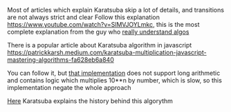 Most of articles which explain Karatsuba skip a lot of details, and transitions are not always strict and clear
Follow this explanation
https://www.youtube.com/watch?v=SlMVJOYLmkc, this is the most complete explanation from the guy who [really understand algos](https://en.wikipedia.org/wiki/Andrey_Stankevich)

There is a popular article about Karatsuba algorithm in javascript
https://patrickkarsh.medium.com/karatsuba-multiplication-javascript-mastering-algorithms-fa628eb6a840

You can follow it, but [that implementation](https://github.com/parrker/karatsuba/blob/master/karatsuba.js) does not support long arithmetic and contains logic which multiplies 10**n by number, which is slow, so this implementation negate the whole approach

[Here](http://www.ccas.ru/personal/karatsuba/divcen.pdf) Karatsuba explains the history behind this algorythm
